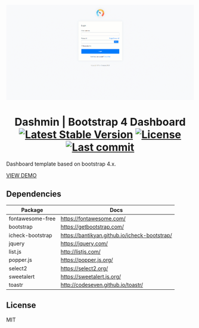 ![Image of dashmin](dist/images/brand/dashmin.gif)
<h1 align="center">
    Dashmin | Bootstrap 4 Dashboard
    <br>
    <a href="https://github.com/dacoto/dashmin"><img src="https://img.shields.io/github/v/release/dacoto/dashmin" alt="Latest Stable Version"></a>
    <a href="https://github.com/dacoto/dashmin"><img src="https://img.shields.io/github/license/dacoto/dashmin" alt="License"></a>
    <a href="https://github.com/dacoto/dashmin"><img src="https://img.shields.io/github/last-commit/dacoto/dashmin.svg" alt="Last commit"></a>
</h1>

Dashboard template based on bootstrap 4.x.

[VIEW DEMO](https://dashmin-html.dacoto.dev/)

## Dependencies

|Package|Docs|
|--- |--- |
| fontawesome-free | <a href="https://fontawesome.com/" target="_blank">https://fontawesome.com/</a> |
| bootstrap | <a href="https://getbootstrap.com/" target="_blank">https://getbootstrap.com/</a> |
| icheck-bootstrap | <a href="https://bantikyan.github.io/icheck-bootstrap/" target="_blank">https://bantikyan.github.io/icheck-bootstrap/</a> |
| jquery | <a href="https://jquery.com/" target="_blank">https://jquery.com/</a> |
| list.js | <a href="http://listjs.com/" target="_blank">http://listjs.com/</a> |
| popper.js  | <a href="https://popper.js.org/" target="_blank">https://popper.js.org/</a> |
| select2 | <a href="https://select2.org/" target="_blank">https://select2.org/</a> |
| sweetalert | <a href="https://sweetalert.js.org/" target="_blank">https://sweetalert.js.org/</a> |
| toastr | <a href="http://codeseven.github.io/toastr/" target="_blank">http://codeseven.github.io/toastr/</a> |

## License

MIT